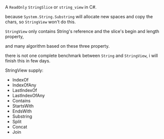 A `ReadOnly` `StringSlice` or `string_view` in C#.

because `System.String.Substring` will allocate new spaces and copy the chars, so `StringView` won't do this.

`StringView` only contains String's reference and the slice's begin and length property,

and many algorithm based on these three property.

there is not one complete benchmark between `String` and `StringView`, i will finish this in few days.

StringView supply:
* IndexOf
* IndexOfAny
* LastIndexOf
* LastIndexOfAny
* Contains
* StartsWith
* EndsWith
* Substring
* Split
* Concat
* Join